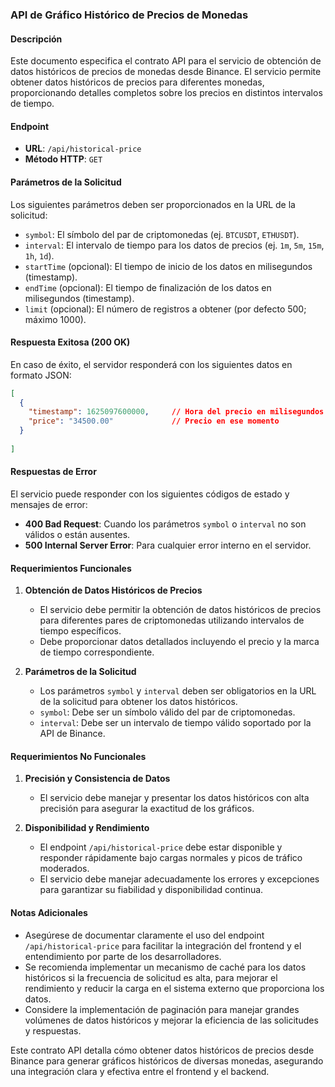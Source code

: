 ### API de Gráfico Histórico de Precios de Monedas

#### Descripción

Este documento especifica el contrato API para el servicio de obtención de datos históricos de precios de monedas desde Binance. El servicio permite obtener datos históricos de precios para diferentes monedas, proporcionando detalles completos sobre los precios en distintos intervalos de tiempo.

#### Endpoint

- **URL**: `/api/historical-price`
- **Método HTTP**: `GET`

#### Parámetros de la Solicitud

Los siguientes parámetros deben ser proporcionados en la URL de la solicitud:

- `symbol`: El símbolo del par de criptomonedas (ej. `BTCUSDT`, `ETHUSDT`).
- `interval`: El intervalo de tiempo para los datos de precios (ej. `1m`, `5m`, `15m`, `1h`, `1d`).
- `startTime` (opcional): El tiempo de inicio de los datos en milisegundos (timestamp).
- `endTime` (opcional): El tiempo de finalización de los datos en milisegundos (timestamp).
- `limit` (opcional): El número de registros a obtener (por defecto 500; máximo 1000).

#### Respuesta Exitosa (200 OK)

En caso de éxito, el servidor responderá con los siguientes datos en formato JSON:

```json
[
  {
    "timestamp": 1625097600000,     // Hora del precio en milisegundos
    "price": "34500.00"             // Precio en ese momento
  }
 
]
```

#### Respuestas de Error

El servicio puede responder con los siguientes códigos de estado y mensajes de error:

- **400 Bad Request**: Cuando los parámetros `symbol` o `interval` no son válidos o están ausentes.
- **500 Internal Server Error**: Para cualquier error interno en el servidor.

#### Requerimientos Funcionales

1. **Obtención de Datos Históricos de Precios**
   - El servicio debe permitir la obtención de datos históricos de precios para diferentes pares de criptomonedas utilizando intervalos de tiempo específicos.
   - Debe proporcionar datos detallados incluyendo el precio y la marca de tiempo correspondiente.

2. **Parámetros de la Solicitud**
   - Los parámetros `symbol` y `interval` deben ser obligatorios en la URL de la solicitud para obtener los datos históricos.
   - `symbol`: Debe ser un símbolo válido del par de criptomonedas.
   - `interval`: Debe ser un intervalo de tiempo válido soportado por la API de Binance.

#### Requerimientos No Funcionales

1. **Precisión y Consistencia de Datos**
   - El servicio debe manejar y presentar los datos históricos con alta precisión para asegurar la exactitud de los gráficos.

2. **Disponibilidad y Rendimiento**
   - El endpoint `/api/historical-price` debe estar disponible y responder rápidamente bajo cargas normales y picos de tráfico moderados.
   - El servicio debe manejar adecuadamente los errores y excepciones para garantizar su fiabilidad y disponibilidad continua.

#### Notas Adicionales

- Asegúrese de documentar claramente el uso del endpoint `/api/historical-price` para facilitar la integración del frontend y el entendimiento por parte de los desarrolladores.
- Se recomienda implementar un mecanismo de caché para los datos históricos si la frecuencia de solicitud es alta, para mejorar el rendimiento y reducir la carga en el sistema externo que proporciona los datos.
- Considere la implementación de paginación para manejar grandes volúmenes de datos históricos y mejorar la eficiencia de las solicitudes y respuestas.

Este contrato API detalla cómo obtener datos históricos de precios desde Binance para generar gráficos históricos de diversas monedas, asegurando una integración clara y efectiva entre el frontend y el backend.
